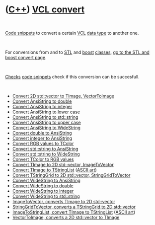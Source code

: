 
 

 

 

 

 

([C++](Cpp.md)) [VCL convert](CppVclConvert.md)
=================================================

 

[Code snippets](CppCodeSnippets.md) to convert a certain
[VCL](CppVcl.md) [data type](CppDataType.md) to another one.

 

For conversions from and to [STL](CppStl.md) and [boost](CppBoost.md)
[classes](CppClass.md), [go to the STL and boost convert
page](CppConvert.md).

 

[Checks](CppCheck.md) [code snippets](CppCodeSnippets.md) check if
this conversion can be succesfull.

 

-   [Convert 2D std::vector to TImage,
    VectorToImage](CppVectorToImage.md)
-   [Convert AnsiString to double](CppAnsiToDouble.md)
-   [Convert AnsiString to integer](CppAnsiToInt.md)
-   [Convert AnsiString to lower case](CppAnsiToLower.md)
-   [Convert AnsiString to std::string](CppAnsiToStr.md)
-   [Convert AnsiString to upper case](CppAnsiToUpper.md)
-   [Convert AnsiString to WideString](CppAnsiToWide.md)
-   [Convert double to AnsiString](CppDoubleToAnsi.md)
-   [Convert integer to AnsiString](CppIntToAnsi.md)
-   [Convert RGB values to TColor](CppColorToRgb.md)
-   [Convert std::string to AnsiString](CppStrToAnsi.md)
-   [Convert std::string to WideString](CppStrToWide.md)
-   [Convert TColor to RGB values](CppColorToRgb.md)
-   [Convert TImage to 2D std::vector,
    ImageToVector](CppImageToVector.md)
-   [Convert TImage to TStringList](CppImageToStringList.md) ([ASCII
    art](CppAsciiArt.md))
-   [Convert TStringGrid to 2D std::vector,
    StringGridToVector](CppStringGridToVector.md)
-   [Convert WideString to AnsiString](CppWideToAnsi.md)
-   [Convert WideString to double](CppWideToDouble.md)
-   [Convert WideString to integer](CppWideToInt.md)
-   [Convert WideString to std::string](CppWideToStr.md)
-   [ImageToVector, converts TImage to 2D
    std::vector](CppImageToVector.md)
-   [StringGridToVector, converts a TStringGrid to 2D
    std::vector](CppStringGridToVector.md)
-   [ImageToStringList, convert TImage to
    TStringList](CppImageToStringList.md) ([ASCII
    art](CppAsciiArt.md))
-   [VectorToImage, converts a 2D std::vector to
    TImage](CppVectorToImage.md)

 

 

 

 

 

 

